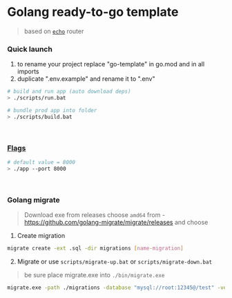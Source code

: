# Golang ready-to-go template 

> based on [`echo`](https://echo.labstack.com/guide/) router


### Quick launch

1. to rename your project replace "go-template" in go.mod and in all imports
2. duplicate ".env.example" and rename it to ".env"

```sh
# build and run app (auto download deps)
> ./scripts/run.bat

# bundle prod app into folder 
> ./scripts/build.bat
```
<br />

### [Flags](https://pkg.go.dev/flag)

```sh
# default value = 8000
> ./app --port 8000 
```
<br />


### Golang migrate  

> Download exe from releases choose `amd64` from - https://github.com/golang-migrate/migrate/releases and choose

1. Create migration 

```sh
migrate create -ext .sql -dir migrations [name-migration]
```

2. Migrate or use `scripts/migrate-up.bat` or `scripts/migrate-down.bat`

> be sure place migrate.exe into `./bin/migrate.exe`

```sh
migrate.exe -path ./migrations -database "mysql://root:12345@/test" -verbose up
```

<br />